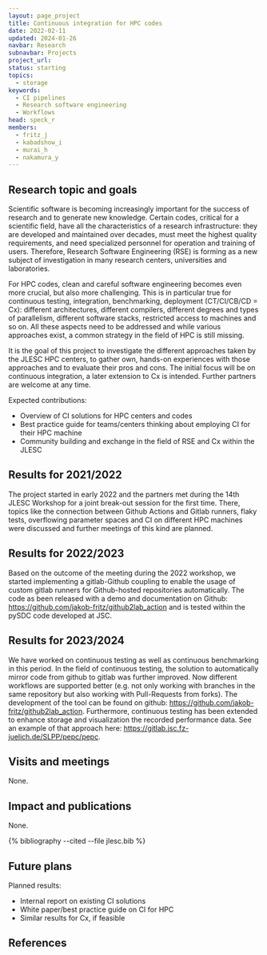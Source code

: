 ```yaml
---
layout: page_project
title: Continuous integration for HPC codes
date: 2022-02-11
updated: 2024-01-26
navbar: Research
subnavbar: Projects
project_url:
status: starting
topics:
  - storage
keywords:
  - CI pipelines
  - Research software engineering
  - Workflows
head: speck_r
members:
  - fritz_j
  - kabadshow_i
  - murai_h
  - nakamura_y
---
```


## Research topic and goals
Scientific software is becoming increasingly important for the success of research and to generate new knowledge. Certain codes, critical for a scientific field, have all the characteristics of a research infrastructure: they are developed and maintained over decades, must meet the highest quality requirements, and need specialized personnel for operation and training of users. Therefore, Research Software Engineering (RSE) is forming as a new subject of investigation in many research centers, universities and laboratories.

For HPC codes, clean and careful software engineering becomes even more crucial, but also more challenging. This is in particular true for continuous testing, integration, benchmarking, deployment (CT/CI/CB/CD = Cx): different architectures, different compilers, different degrees and types of parallelism, different software stacks, restricted access to machines and so on. All these aspects need to be addressed and while various approaches exist, a common strategy in the field of HPC is still missing.

It is the goal of this project to investigate the different approaches taken by the JLESC HPC centers, to gather own, hands-on experiences with those approaches and to evaluate their pros and cons. The initial focus will be on continuous integration, a later extension to Cx is intended. Further partners are welcome at any time.

Expected contributions:

* Overview of CI solutions for HPC centers and codes
* Best practice guide for teams/centers thinking about employing CI for their HPC machine
* Community building and exchange in the field of RSE and Cx within the JLESC

## Results for 2021/2022
The project started in early 2022 and the partners met during the 14th JLESC Workshop for a joint break-out session for the first time. There, topics like the connection between Github Actions and Gitlab runners, flaky tests, overflowing parameter spaces and CI on different HPC machines were discussed and further meetings of this kind are planned.

## Results for 2022/2023

Based on the outcome of the meeting during the 2022 workshop, we started implementing a gitlab-Github coupling to enable the usage of custom gitlab runners for Github-hosted repositories automatically. The code as been released with a demo and documentation on Github: https://github.com/jakob-fritz/github2lab_action and is tested within the pySDC code developed at JSC.

## Results for 2023/2024

We have worked on continuous testing as well as continuous benchmarking in this period. In the field of continuous testing, the solution to automatically mirror code from github to gitlab was further improved. Now different workflows are supported better (e.g. not only working with branches in the same repository but also working with Pull-Requests from forks). The development of the tool can be found on github: https://github.com/jakob-fritz/github2lab_action. Furthermore, continuous testing has been extended to enhance storage and visualization the recorded performance data. See an example of that approach here: https://gitlab.jsc.fz-juelich.de/SLPP/pepc/pepc.

## Visits and meetings
None.

## Impact and publications
None.

{% bibliography --cited --file jlesc.bib %}

## Future plans

Planned results:

* Internal report on existing CI solutions
* White paper/best practice guide on CI for HPC
* Similar results for Cx, if feasible



## References
<!-- {% bibliography --file external/activestorage_project.bib %} -->
